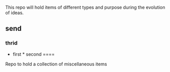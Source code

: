 This repo will hold items of different types and purpose during the evolution of ideas. 
## send 
### thrid
* first * second
====

Repo to hold a collection of miscellaneous items
